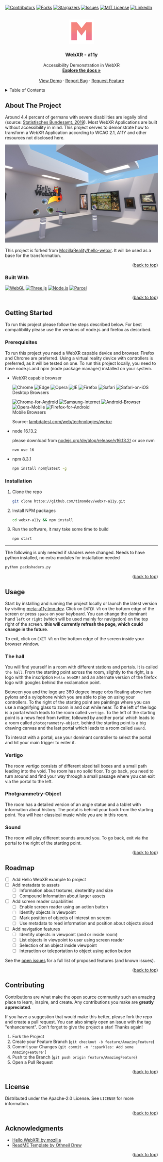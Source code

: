 <a name="readme-top"></a>


<!-- PROJECT SHIELDS -->
[![Contributors][contributors-shield]][contributors-url]
[![Forks][forks-shield]][forks-url]
[![Stargazers][stars-shield]][stars-url]
[![Issues][issues-shield]][issues-url]
[![MIT License][license-shield]][license-url]
[![LinkedIn][linkedin-shield]][linkedin-url]


<!-- PROJECT LOGO -->
<br />
<div align="center">
  <a href="https://github.com/timondev/webxr-a11y">
    <img src="static/res/favicon.png" alt="WebXR - a11y Logo; M-Symbol in different shades of pink to orange" width="80" height="80">
  </a>

<h3 align="center">WebXR - a11y</h3>

  <p align="center">
    Accessibility Demonstration in WebXR
    <br />
    <a href="https://github.com/timondev/webxr-a11y"><strong>Explore the docs »</strong></a>
    <br />
    <br />
    <a href="https://github.com/timondev/webxr-a11y">View Demo</a>
    ·
    <a href="https://github.com/timondev/webxr-a11y/issues">Report Bug</a>
    ·
    <a href="https://github.com/timondev/webxr-a11y/issues">Request Feature</a>
  </p>
</div>



<!-- TABLE OF CONTENTS -->
<details>
  <summary>Table of Contents</summary>
  <ol>
    <li>
      <a href="#about-the-project">About The Project</a>
      <ul>
        <li><a href="#built-with">Built With</a></li>
      </ul>
    </li>
    <li>
      <a href="#getting-started">Getting Started</a>
      <ul>
        <li><a href="#prerequisites">Prerequisites</a></li>
        <li><a href="#installation">Installation</a></li>
      </ul>
    </li>
    <li><a href="#usage">Usage</a></li>
    <li><a href="#roadmap">Roadmap</a></li>
    <li><a href="#contributing">Contributing</a></li>
    <li><a href="#license">License</a></li>
    <li><a href="#acknowledgments">Acknowledgments</a></li>
  </ol>
</details>



<!-- ABOUT THE PROJECT -->
## About The Project

Around 4.4 percent of germans with severe disabilities are legally blind (source: [Statistisches Bundesamt, 2019](https://www.destatis.de/DE/Themen/Gesellschaft-Umwelt/Gesundheit/Behinderte-Menschen/Publikationen/Downloads-Behinderte-Menschen/sozial-schwerbehinderte-kb-5227101199004.pdf?__blob=publicationFile)). Most WebXR Applications are built without accessibility in mind. This project serves to demonstrate how to transform a WebXR Application according to WCAG 2.1, A11Y and other resources not disclosed here.

[![Product Name Screen Shot][product-screenshot]](https://webxr-a11y.tmn.dev)

This project is forked from [MozillaReality/hello-webxr](https://github.com/MozillaReality/hello-webxr). It will be used as a base for the transformation.

<p align="right">(<a href="#readme-top">back to top</a>)</p>



### Built With

[![WebGL][WebGL.com]][WebGL-url]
[![Three.js][Three.js.com]][Three.js-url]
[![Node.js][Node.js.com]][Node.js-url]
[![Parcel][Parcel.com]][Parcel-url]

<p align="right">(<a href="#readme-top">back to top</a>)</p>



<!-- GETTING STARTED -->
## Getting Started

To run this project please follow the steps described below. For best compatibility please use the versions of node.js and firefox as described.

### Prerequisites

To run this project you need a WebXR capable device and browser. Firefox and Chrome are preferred. Using a virtual reality device with controllers is preferred, as it will be tested on one. To run this project locally, you need to have node.js and npm (node package manager) installed on your system.

* WebXR capable browser
   
  ![Chrome] ![Edge] ![Opera] ![IE] ![Firefox] ![Safari] ![Safari-on-iOS]    
  Desktop Browsers
     
  ![Chrome-for-Android] ![Samsung-Internet] ![Android-Browser] ![Opera-Mobile] ![Firefox-for-Android]    
  Mobile Browsers

  Source: [lambdatest.com/web/technologies/webxr](https://www.lambdatest.com/web-technologies/webxr)

* node 16.13.2
  
  please download from [nodejs.org/de/blog/release/v16.13.2/](https://nodejs.org/de/blog/release/v16.13.2/) or use nvm

  ```sh
  nvm use 16
  ```
* npm 8.3.1
  
  ```sh
  npm install npm@latest -g
  ```


### Installation

1. Clone the repo
   
   ```sh
   git clone https://github.com/timondev/webxr-a11y.git
   ```
2. Install NPM packages
   
   ```sh
   cd webxr-a11y && npm install
   ```
3. Run the software, it may take some time to build
   
   ```sh
   npm start
   ```

---

The following is only needed if shaders were changed. Needs to have python installed, no extra modules for installation needed
   
```sh
python packshaders.py
```

<p align="right">(<a href="#readme-top">back to top</a>)</p>


<!-- USAGE EXAMPLES -->
## Usage

Start by installing and running the project locally or launch the latest version by visiting [meta-a11y.tmn.dev](https://meta-a11y.tmn.dev). Click on `ENTER VR` on the bottom edge of the screen or press `space` on your keyboard. You can change the dominant hand `left` or `right` (which will be used mainly for navigation) on the top right of the screen. **this will currently refresh the page, which could change in the future**.

To exit, click on `EXIT VR` on the bottom edge of the screen inside your browser window.

### The hall

You will find yourself in a room with different stations and portals. It is called `the hall`. From the starting point across the room, slightly to the right, is a logo with the inscription `Hello WebXR!` and an alternate version of the firefox logo with googles behind the exclamation point.

Between you and the logo are 360 degree image orbs floating above two pylons and a xylophone which you are able to play on using your controllers. To the right of the starting point are paintings where you can use a magnifying glass to zoom in and out while near. To the left of the logo is a portal which leads to the room called `vertigo`. To the left of the starting point is a news feed from twitter, followed by another portal which leads to a room called `photogrammetry-object`. behind the starting point is a big drawing canvas and the last portal which leads to a room called `sound`.

To interact with a portal, use your dominant controller to select the portal and hit your main trigger to enter it.

### Vertigo

The room vertigo consists of different sized tall boxes and a small path leading into the void. The room has no solid floor. To go back, you need to turn around and find your way through a small passage where you can exit via the portal to the left.

### Photgrammetry-Object

The room has a detailed version of an angle statue and a tablet with information about history. The portal is behind your back from the starting point. You will hear classical music while you are in this room.

### Sound

The room will play different sounds around you. To go back, exit via the portal to the right of the starting point.

<p align="right">(<a href="#readme-top">back to top</a>)</p>



<!-- ROADMAP -->
## Roadmap

- [ ] Add Hello WebXR example to project
- [ ] Add metadata to assets
  - [ ] Information about textures, dexteritity and size
  - [ ] Compound Information about larger assets
- [ ] Add screen reader capabilities
  - [ ] Enable screen reader using an action button
  - [ ] Identify objects in viewpoint
  - [ ] Mark position of objects of interest on screen
  - [ ] Use metadata to read information and position about objects aloud
- [ ] Add navigation features
  - [ ] Identify objects in viewpoint (and or inside room)
  - [ ] List objects in viewpoint to user using screen reader
  - [ ] Selection of an object inside viewpoint
  - [ ] Interaction or teleportation to object using action button

See the [open issues](https://github.com/timondev/webxr-a11y/issues) for a full list of proposed features (and known issues).

<p align="right">(<a href="#readme-top">back to top</a>)</p>



<!-- CONTRIBUTING -->
## Contributing

Contributions are what make the open source community such an amazing place to learn, inspire, and create. Any contributions you make are **greatly appreciated**.

If you have a suggestion that would make this better, please fork the repo and create a pull request. You can also simply open an issue with the tag "enhancement".
Don't forget to give the project a star! Thanks again!

1. Fork the Project
2. Create your Feature Branch (`git checkout -b feature/AmazingFeature`)
3. Commit your Changes (`git commit -m ':sparkles: Add some AmazingFeature'`)
4. Push to the Branch (`git push origin feature/AmazingFeature`)
5. Open a Pull Request

<p align="right">(<a href="#readme-top">back to top</a>)</p>



<!-- LICENSE -->
## License

Distributed under the Apache-2.0 License. See `LICENSE` for more information.

<p align="right">(<a href="#readme-top">back to top</a>)</p>

<!-- ACKNOWLEDGMENTS -->
## Acknowledgments

* [Hello WebXR! by mozilla](https://github.com/MozillaReality/hello-webxr)
* [ReadME Template by Othneil Drew](https://github.com/othneildrew/Best-README-Template)

<p align="right">(<a href="#readme-top">back to top</a>)</p>



<!-- MARKDOWN LINKS & IMAGES -->
<!-- https://www.markdownguide.org/basic-syntax/#reference-style-links -->
[contributors-shield]: https://img.shields.io/github/contributors/timondev/webxr-a11y.svg?style=for-the-badge
[contributors-url]: https://github.com/timondev/webxr-a11y/graphs/contributors
[forks-shield]: https://img.shields.io/github/forks/timondev/webxr-a11y.svg?style=for-the-badge
[forks-url]: https://github.com/timondev/webxr-a11y/network/members
[stars-shield]: https://img.shields.io/github/stars/timondev/webxr-a11y.svg?style=for-the-badge
[stars-url]: https://github.com/timondev/webxr-a11y/stargazers
[issues-shield]: https://img.shields.io/github/issues/timondev/webxr-a11y.svg?style=for-the-badge
[issues-url]: https://github.com/timondev/webxr-a11y/issues
[license-shield]: https://img.shields.io/github/license/timondev/webxr-a11y.svg?style=for-the-badge
[license-url]: https://github.com/timondev/webxr-a11y/blob/master/LICENSE.txt
[linkedin-shield]: https://img.shields.io/badge/-LinkedIn-black.svg?style=for-the-badge&logo=linkedin&colorB=555
[linkedin-url]: https://linkedin.com/in/timon-linke-190ba8195
[product-screenshot]: assets/main-screenshot.jpg

<!-- SHIELD LINKS & IMAGES -->
[WebGL.com]: https://img.shields.io/badge/webgl-0769AD?style=for-the-badge&logo=WebGL&color=red&logoColor=white
[WebGL-url]: https://get.webgl.org/
[Three.js.com]: https://img.shields.io/badge/three.js-0769AD?style=for-the-badge&logo=Three.js&color=white&logoColor=black
[Three.js-url]: https://threejs.org/
[Node.js.com]: https://img.shields.io/badge/node.js-0769AD?style=for-the-badge&logo=Node.js&color=green&logoColor=white
[Node.js-url]: https://nodejs.org/
[Parcel.com]: https://img.shields.io/badge/parcel-0769AD?style=for-the-badge&logo=Parcel&color=blue&logoColor=white
[Parcel-url]: https://parceljs.org/

<!-- COMPATIBILITY SCORE -->
[IE]: https://img.shields.io/badge/ie-0769AD?style=for-the-badge&logo=Internet%20Explorer&color=red&logoColor=white
[Edge]: https://img.shields.io/badge/edge-0769AD?style=for-the-badge&logo=Microsoft%20Edge&color=green&logoColor=white
[Firefox]: https://img.shields.io/badge/firefox-0769AD?style=for-the-badge&logo=Firefox%20Browser&color=red&logoColor=white
[Chrome]: https://img.shields.io/badge/chrome-0769AD?style=for-the-badge&logo=Google%20Chrome&color=green&logoColor=white
[Safari]: https://img.shields.io/badge/safari-0769AD?style=for-the-badge&logo=Safari&color=red&logoColor=white
[Opera]: https://img.shields.io/badge/opera-0769AD?style=for-the-badge&logo=Opera&color=orange&logoColor=white
[Safari-on-iOS]: https://img.shields.io/badge/safari--on--ios-0769AD?style=for-the-badge&logo=Safari&color=red&logoColor=white
[Android-Browser]: https://img.shields.io/badge/android--browser-0769AD?style=for-the-badge&logo=Android&color=red&logoColor=white
[Opera-Mobile]: https://img.shields.io/badge/opera--mobile-0769AD?style=for-the-badge&logo=Opera&color=orange&logoColor=white
[Chrome-for-Android]: https://img.shields.io/badge/chrome--for--android-0769AD?style=for-the-badge&logo=Google%20Chrome&color=green&logoColor=white
[Firefox-for-Android]: https://img.shields.io/badge/firefox--for--android-0769AD?style=for-the-badge&logo=Firefox%20Browser&color=red&logoColor=white
[Samsung-Internet]: https://img.shields.io/badge/samsung--internet-0769AD?style=for-the-badge&logo=Samsung&color=green&logoColor=white